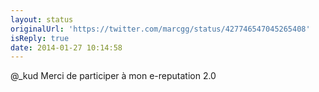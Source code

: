 ```yaml
---
layout: status
originalUrl: 'https://twitter.com/marcgg/status/427746547045265408'
isReply: true
date: 2014-01-27 10:14:58
---
```


@_kud Merci de participer à mon e-reputation 2.0
